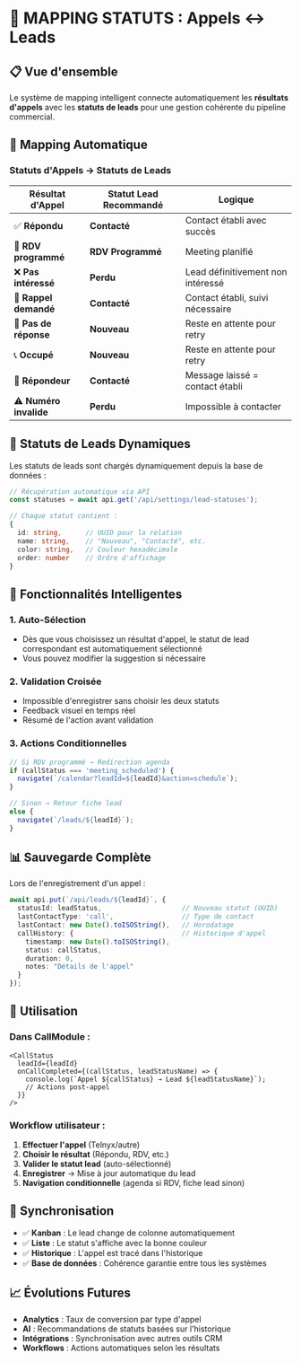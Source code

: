 # 🎯 MAPPING STATUTS : Appels ↔ Leads

## 📋 Vue d'ensemble

Le système de mapping intelligent connecte automatiquement les **résultats d'appels** avec les **statuts de leads** pour une gestion cohérente du pipeline commercial.

## 🔄 Mapping Automatique

### Statuts d'Appels → Statuts de Leads

| Résultat d'Appel | Statut Lead Recommandé | Logique |
|-------------------|------------------------|---------|
| ✅ **Répondu** | **Contacté** | Contact établi avec succès |
| 📅 **RDV programmé** | **RDV Programmé** | Meeting planifié |
| ❌ **Pas intéressé** | **Perdu** | Lead définitivement non intéressé |
| 🔄 **Rappel demandé** | **Contacté** | Contact établi, suivi nécessaire |
| 📵 **Pas de réponse** | **Nouveau** | Reste en attente pour retry |
| 📞 **Occupé** | **Nouveau** | Reste en attente pour retry |
| 📧 **Répondeur** | **Contacté** | Message laissé = contact établi |
| ⚠️ **Numéro invalide** | **Perdu** | Impossible à contacter |

## 🎨 Statuts de Leads Dynamiques

Les statuts de leads sont chargés dynamiquement depuis la base de données :

```typescript
// Récupération automatique via API
const statuses = await api.get('/api/settings/lead-statuses');

// Chaque statut contient :
{
  id: string,      // UUID pour la relation
  name: string,    // "Nouveau", "Contacté", etc.
  color: string,   // Couleur hexadécimale
  order: number    // Ordre d'affichage
}
```

## 🔧 Fonctionnalités Intelligentes

### 1. **Auto-Sélection**
- Dès que vous choisissez un résultat d'appel, le statut de lead correspondant est automatiquement sélectionné
- Vous pouvez modifier la suggestion si nécessaire

### 2. **Validation Croisée**
- Impossible d'enregistrer sans choisir les deux statuts
- Feedback visuel en temps réel
- Résumé de l'action avant validation

### 3. **Actions Conditionnelles**
```typescript
// Si RDV programmé → Redirection agenda
if (callStatus === 'meeting_scheduled') {
  navigate(`/calendar?leadId=${leadId}&action=schedule`);
}

// Sinon → Retour fiche lead
else {
  navigate(`/leads/${leadId}`);
}
```

## 📊 Sauvegarde Complète

Lors de l'enregistrement d'un appel :

```typescript
await api.put(`/api/leads/${leadId}`, {
  statusId: leadStatus,                    // Nouveau statut (UUID)
  lastContactType: 'call',                 // Type de contact
  lastContact: new Date().toISOString(),   // Horodatage
  callHistory: {                           // Historique d'appel
    timestamp: new Date().toISOString(),
    status: callStatus,
    duration: 0,
    notes: "Détails de l'appel"
  }
});
```

## 🎯 Utilisation

### Dans CallModule :
```tsx
<CallStatus 
  leadId={leadId}
  onCallCompleted={(callStatus, leadStatusName) => {
    console.log(`Appel ${callStatus} → Lead ${leadStatusName}`);
    // Actions post-appel
  }}
/>
```

### Workflow utilisateur :
1. **Effectuer l'appel** (Telnyx/autre)
2. **Choisir le résultat** (Répondu, RDV, etc.)
3. **Valider le statut lead** (auto-sélectionné)
4. **Enregistrer** → Mise à jour automatique du lead
5. **Navigation conditionnelle** (agenda si RDV, fiche lead sinon)

## 🔄 Synchronisation

- ✅ **Kanban** : Le lead change de colonne automatiquement
- ✅ **Liste** : Le statut s'affiche avec la bonne couleur
- ✅ **Historique** : L'appel est tracé dans l'historique
- ✅ **Base de données** : Cohérence garantie entre tous les systèmes

## 📈 Évolutions Futures

- **Analytics** : Taux de conversion par type d'appel
- **AI** : Recommandations de statuts basées sur l'historique
- **Intégrations** : Synchronisation avec autres outils CRM
- **Workflows** : Actions automatiques selon les résultats
